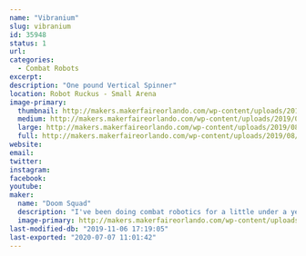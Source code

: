 ```yaml
---
name: "Vibranium"
slug: vibranium
id: 35948
status: 1
url: 
categories:
  - Combat Robots
excerpt:
description: "One pound Vertical Spinner"
location: Robot Ruckus - Small Arena
image-primary:
  thumbnail: http://makers.makerfaireorlando.com/wp-content/uploads/2019/08/vibranium-purple-square-1-150x150.jpg
  medium: http://makers.makerfaireorlando.com/wp-content/uploads/2019/08/vibranium-purple-square-1-300x225.jpg
  large: http://makers.makerfaireorlando.com/wp-content/uploads/2019/08/vibranium-purple-square-1-1024x768.jpg
  full: http://makers.makerfaireorlando.com/wp-content/uploads/2019/08/vibranium-purple-square-1.jpg
website: 
email: 
twitter: 
instagram: 
facebook: 
youtube: 
maker:
  name: "Doom Squad"
  description: "I've been doing combat robotics for a little under a year. I was lucky enough to build my Fingertech Viper kit at Maker MIA (https://www.facebook.com/makemiamakerspace/) with Team Witch doctor. As of writing this I have taken part in 3 different competitions and took second twice and third once. I enjoy watching combat robotics on TV and enjoy it."
  image-primary: http://makers.makerfaireorlando.com/wp-content/uploads/2019/08/vibranium-purple-square-1024x768.jpg
last-modified-db: "2019-11-06 17:19:05"
last-exported: "2020-07-07 11:01:42"
---
```

